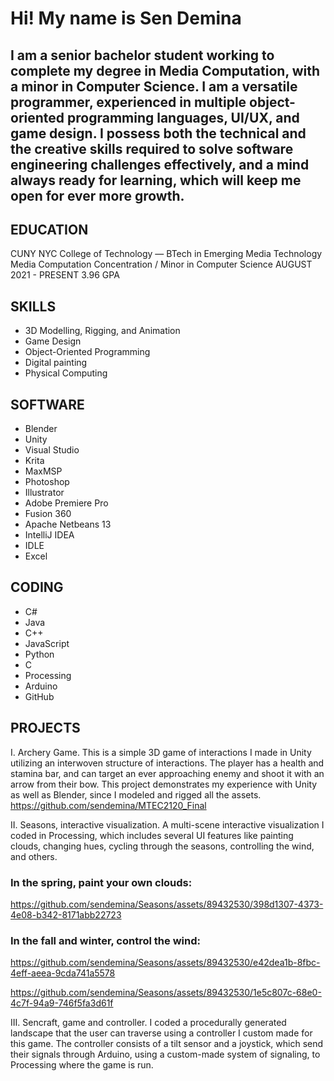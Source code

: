# Hi! My name is Sen Demina

## I am a senior bachelor student working to complete my degree in Media Computation, with a minor in Computer Science. I am a versatile programmer, experienced in multiple object-oriented programming languages, UI/UX, and game design. I possess both the technical and the creative skills required to solve software engineering challenges effectively, and a mind always ready for learning, which will keep me open for ever more growth.


## EDUCATION

CUNY NYC College of Technology  — BTech in Emerging Media Technology
Media Computation Concentration / Minor in Computer Science
AUGUST 2021 - PRESENT
3.96 GPA


## SKILLS
- 3D Modelling, Rigging, and Animation 
- Game Design
- Object-Oriented Programming
- Digital painting
- Physical Computing

## SOFTWARE
- Blender
- Unity
- Visual Studio
- Krita
- MaxMSP
- Photoshop
- Illustrator
- Adobe Premiere Pro
- Fusion 360
- Apache Netbeans 13
- IntelliJ IDEA
- IDLE
- Excel


## CODING
- C#
- Java
- C++
- JavaScript
- Python
- C
- Processing
- Arduino
- GitHub


## PROJECTS

I. Archery Game. This is a simple 3D game of interactions I made in Unity utilizing an interwoven structure of interactions. The player has a health and stamina bar, and can target an ever approaching enemy and shoot it with an arrow from their bow. This project demonstrates my experience with Unity as well as Blender, since I modeled and rigged all the assets. https://github.com/sendemina/MTEC2120_Final

II. Seasons, interactive visualization. A multi-scene interactive visualization I coded in Processing, which includes several UI features like painting clouds, changing hues, cycling through the seasons, controlling the wind, and others. 

### In the spring, paint your own clouds:

https://github.com/sendemina/Seasons/assets/89432530/398d1307-4373-4e08-b342-8171abb22723



### In the fall and winter, control the wind:

https://github.com/sendemina/Seasons/assets/89432530/e42dea1b-8fbc-4eff-aeea-9cda741a5578

https://github.com/sendemina/Seasons/assets/89432530/1e5c807c-68e0-4c7f-94a9-746f5fa3d61f


III. Sencraft, game and controller. I coded a procedurally generated landscape that the user can traverse using a controller I custom made for this game. The controller consists of a tilt sensor and a joystick, which send their signals through Arduino, using a custom-made system of signaling, to Processing where the game is run. 


